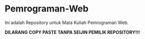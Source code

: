 # Pemrograman-Web
Ini adalah Repository untuk Mata Kuliah Pemrograman Web.

**DILARANG COPY PASTE TANPA SEIJIN PEMILIK REPOSITORY!!!**

